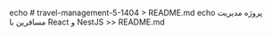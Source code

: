 echo # travel-management-5-1404 > README.md
echo پروژه مدیریت مسافرین با React و NestJS >> README.md